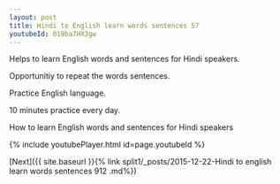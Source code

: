 ```yaml
---
layout: post
title: Hindi to English learn words sentences 57 
youtubeId: 019ba7HX3gw
---
```

 
 
Helps to learn English words and sentences for Hindi speakers.

Opportunitiy to repeat the words sentences. 

Practice English language. 
 
10 minutes practice every day. 
 
How to learn English words and sentences for Hindi speakers 
 
{% include youtubePlayer.html id=page.youtubeId %}
 
 
[Next]({{ site.baseurl }}{% link  split1/_posts/2015-12-22-Hindi to english learn words sentences 912 .md%})
 
